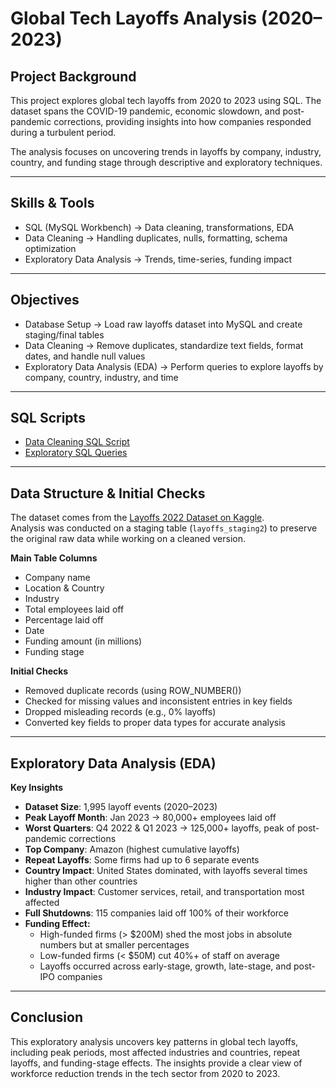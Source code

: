 # Global Tech Layoffs Analysis (2020–2023)

## Project Background
This project explores global tech layoffs from 2020 to 2023 using SQL. The dataset spans the COVID-19 pandemic, economic slowdown, and post-pandemic corrections, providing insights into how companies responded during a turbulent period.  

The analysis focuses on uncovering trends in layoffs by company, industry, country, and funding stage through descriptive and exploratory techniques.

---

## Skills & Tools
- SQL (MySQL Workbench) → Data cleaning, transformations, EDA  
- Data Cleaning → Handling duplicates, nulls, formatting, schema optimization  
- Exploratory Data Analysis → Trends, time-series, funding impact  

---

## Objectives
- Database Setup → Load raw layoffs dataset into MySQL and create staging/final tables  
- Data Cleaning → Remove duplicates, standardize text fields, format dates, and handle null values  
- Exploratory Data Analysis (EDA) → Perform queries to explore layoffs by company, country, industry, and time  

---

## SQL Scripts
- [Data Cleaning SQL Script](https://github.com/nikhitha-insights/global-tech-layoffs-analysis/blob/main/sql_scripts/01_data_cleaning.sql)  
- [Exploratory SQL Queries](https://github.com/nikhitha-insights/global-tech-layoffs-analysis/blob/main/sql_scripts/02_eda.sql)  

---

## Data Structure & Initial Checks
The dataset comes from the [Layoffs 2022 Dataset on Kaggle](https://www.kaggle.com/datasets/swaptr/layoffs-2022).  
Analysis was conducted on a staging table (`layoffs_staging2`) to preserve the original raw data while working on a cleaned version.

**Main Table Columns**
- Company name  
- Location & Country  
- Industry  
- Total employees laid off  
- Percentage laid off  
- Date  
- Funding amount (in millions)  
- Funding stage  

**Initial Checks**
- Removed duplicate records (using ROW_NUMBER())  
- Checked for missing values and inconsistent entries in key fields  
- Dropped misleading records (e.g., 0% layoffs)  
- Converted key fields to proper data types for accurate analysis  

---

## Exploratory Data Analysis (EDA)

**Key Insights**
- **Dataset Size**: 1,995 layoff events (2020–2023)  
- **Peak Layoff Month**: Jan 2023 → 80,000+ employees laid off  
- **Worst Quarters**: Q4 2022 & Q1 2023 → 125,000+ layoffs, peak of post-pandemic corrections  
- **Top Company**: Amazon (highest cumulative layoffs)  
- **Repeat Layoffs**: Some firms had up to 6 separate events  
- **Country Impact**: United States dominated, with layoffs several times higher than other countries  
- **Industry Impact**: Customer services, retail, and transportation most affected  
- **Full Shutdowns**: 115 companies laid off 100% of their workforce  
- **Funding Effect:**  
  - High-funded firms (> $200M) shed the most jobs in absolute numbers but at smaller percentages  
  - Low-funded firms (< $50M) cut 40%+ of staff on average  
  - Layoffs occurred across early-stage, growth, late-stage, and post-IPO companies  

---

## Conclusion
This exploratory analysis uncovers key patterns in global tech layoffs, including peak periods, most affected industries and countries, repeat layoffs, and funding-stage effects. The insights provide a clear view of workforce reduction trends in the tech sector from 2020 to 2023.

